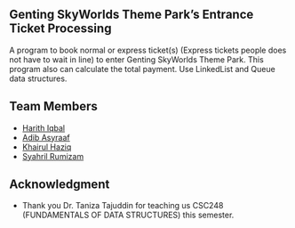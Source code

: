## Genting SkyWorlds Theme Park’s Entrance Ticket Processing
A program to book normal or express ticket(s) (Express tickets people does not have to wait in line) to enter Genting SkyWorlds Theme Park.
This program also can calculate the total payment.
Use LinkedList and Queue data structures.

## Team Members
* [Harith Iqbal](https://github.com/mishumiyamizu)
* [Adib Asyraaf](https://github.com/lildibbb)
* [Khairul Haziq](https://github.com/Kyziq)
* [Syahril Rumizam](https://github.com/reason61)

## Acknowledgment
* Thank you Dr. Taniza Tajuddin for teaching us CSC248 (FUNDAMENTALS OF DATA STRUCTURES) this semester.
